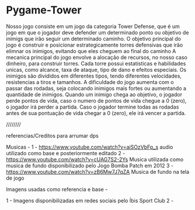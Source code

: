 # Pygame-Tower
Nosso jogo consiste em um jogo da categoria Tower Defense, que é um jogo em que o jogador deve defender um determinado ponto ou objetivo de inimigs que irão seguir um determinado caminho. O objetivo principal do jogo é construir e posicionar estrategicamente torres defensivas que irão elimnar os inimigos, evitando que eles cheguem ao final do caminho
A mecanica principal do jogo envolve a alocação de recursos, no nosso caso dinheiro, para construir torres. Cada torre possui estatisticas e habilidades unicas, como alcance, taxa de ataque, tipo de dano e efeitos especiais.
Os inimigos são divididos em diferentes tipos, tendo diferentes velocidades, resistencias a tiros e tamanhos. 
A dificuldade do jogo aumenta com o passar das rodadas, seja colocando inimigos mais fortes ou aumentando a quantidade de inimigos.
Quando um inimigo chega ao objetivo, o jogador perde pontos de vida, caso o numero de pontos de vida chegue a 0 (zero), o jogador irá perder a partida. Caso o jogador termine todas as rodadas antes de sua pontuação de vida chegar a 0 (zero), ele irá vencer a partida.


////////

referencias/Creditos para arrumar dps

Musicas - 
1 - https://www.youtube.com/watch?v=aiSOzVbFp_s audio utilizado como base e posteriormente editado
2 - https://www.youtube.com/watch?v=cUAG7S2-2Ys Musica utilizada como musica de fundo disponibilizado pelo Jogo Bomba Patch em 2012
3 - https://www.youtube.com/watch?v=zB6Mw7J7qZA Musica de fundo na tela de jogo



Imagens usadas como referencia e base - 

1 - Imagens disponibilizadas em redes sociais pelo Íbis Sport Club
2 - 
